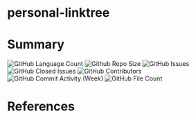 # personal-linktree

# Summary

<div>
<img alt="GitHub Language Count" src="https://img.shields.io/github/languages/count/GeorgioFe/personal-linktree?color=red&style=for-the-badge"/>
<img alt="Github Repo Size" src="https://img.shields.io/github/repo-size/GeorgioFe/personal-linktree?color=blue&style=for-the-badge"/>
<img alt="GitHub Issues" src="https://img.shields.io/github/issues/GeorgioFe/personal-linktree?color=purple&style=for-the-badge"/>
<img alt="GitHub Closed Issues" src="https://img.shields.io/github/issues-closed/GeorgioFe/personal-linktree?color=yellow&style=for-the-badge"/>
<img alt="GitHub Contributors" src="https://img.shields.io/github/contributors/GeorgioFe/personal-linktree?color=green&style=for-the-badge"/>
<img alt="GitHub Commit Activity (Week)" src="https://img.shields.io/github/commit-activity/w/GeorgioFe/personal-linktree?color=pink&style=for-the-badge"/>
<img alt="GitHub File Count" src="https://img.shields.io/github/directory-file-count/GeorgioFe/personal-linktree?color=orange&style=for-the-badge"/>
</div>

# References

